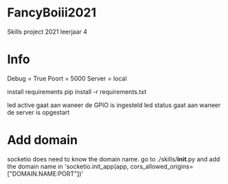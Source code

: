 # FancyBoiii2021

Skills project 2021 leerjaar 4

# Info
Debug = True
Poort = 5000
Server = local

install requirements
pip install -r requirements.txt

led active gaat aan waneer de GPIO is ingesteld
led status gaat aan waneer de server is opgestart

# Add domain
socketio does need to know the domain name.
go to ./skills/__init__.py and add the domain name in 'socketio.init_app(app, cors_allowed_origins=["DOMAIN.NAME:PORT"])'
